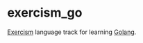 # exercism_go

[Exercism](https://exercism.org/tracks/go/exercises) language track for learning [Golang](https://go.dev).
